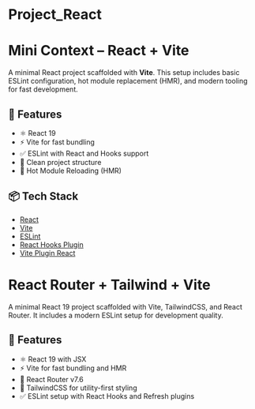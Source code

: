 # Project_React

# Mini Context – React + Vite

A minimal React project scaffolded with **Vite**. This setup includes basic ESLint configuration, hot module replacement (HMR), and modern tooling for fast development.

## 🚀 Features

- ⚛️ React 19
- ⚡ Vite for fast bundling
- ✅ ESLint with React and Hooks support
- 📁 Clean project structure
- 🔄 Hot Module Reloading (HMR)

## 📦 Tech Stack

- [React](https://react.dev/)
- [Vite](https://vitejs.dev/)
- [ESLint](https://eslint.org/)
- [React Hooks Plugin](https://www.npmjs.com/package/eslint-plugin-react-hooks)
- [Vite Plugin React](https://github.com/vitejs/vite-plugin-react)

# React Router + Tailwind + Vite

A minimal React 19 project scaffolded with Vite, TailwindCSS, and React Router. It includes a modern ESLint setup for development quality.

## 🚀 Features

- ⚛️ React 19 with JSX
- ⚡ Vite for fast bundling and HMR
- 🧭 React Router v7.6
- 💨 TailwindCSS for utility-first styling
- ✅ ESLint setup with React Hooks and Refresh plugins


